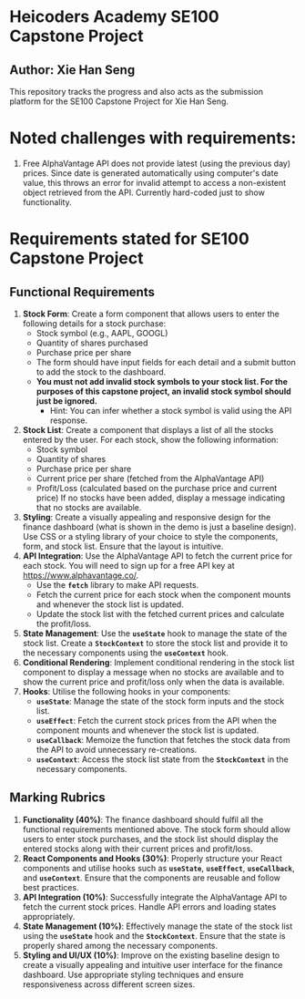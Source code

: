 # Heicoders Academy SE100 Capstone Project
## Author: Xie Han Seng

This repository tracks the progress and also acts as the submission platform for the SE100 Capstone Project for Xie Han Seng.


# Noted challenges with requirements:
1. Free AlphaVantage API does not provide latest (using the previous day) prices. Since date is generated automatically using computer's date value, this throws an error for invalid attempt to access a non-existent object retrieved from the API. Currently hard-coded just to show functionality.


# Requirements stated for SE100 Capstone Project
## Functional Requirements

1. **Stock Form**: Create a form component that allows users to enter the following details for a stock purchase:
    - Stock symbol (e.g., AAPL, GOOGL)
    - Quantity of shares purchased
    - Purchase price per share
    - The form should have input fields for each detail and a submit button to add the stock to the dashboard.
    - **You must not add invalid stock symbols to your stock list. For the purposes of this capstone project, an invalid stock symbol should just be ignored.**
        - Hint: You can infer whether a stock symbol is valid using the API response.
2. **Stock List**: Create a component that displays a list of all the stocks entered by the user. For each stock, show the following information:
    - Stock symbol
    - Quantity of shares
    - Purchase price per share
    - Current price per share (fetched from the AlphaVantage API)
    - Profit/Loss (calculated based on the purchase price and current price)
    If no stocks have been added, display a message indicating that no stocks are available.
3. **Styling**: Create a visually appealing and responsive design for the finance dashboard (what is shown in the demo is just a baseline design). Use CSS or a styling library of your choice to style the components, form, and stock list. Ensure that the layout is intuitive.
4. **API Integration**: Use the AlphaVantage API to fetch the current price for each stock. You will need to sign up for a free API key at https://www.alphavantage.co/.
    - Use the **`fetch`** library to make API requests.
    - Fetch the current price for each stock when the component mounts and whenever the stock list is updated.
    - Update the stock list with the fetched current prices and calculate the profit/loss.
5. **State Management**: Use the **`useState`** hook to manage the state of the stock list. Create a **`StockContext`** to store the stock list and provide it to the necessary components using the **`useContext`** hook.
6. **Conditional Rendering**: Implement conditional rendering in the stock list component to display a message when no stocks are available and to show the current price and profit/loss only when the data is available.
7. **Hooks**: Utilise the following hooks in your components:
    - **`useState`**: Manage the state of the stock form inputs and the stock list.
    - **`useEffect`**: Fetch the current stock prices from the API when the component mounts and whenever the stock list is updated.
    - **`useCallback`**: Memoize the function that fetches the stock data from the API to avoid unnecessary re-creations.
    - **`useContext`**: Access the stock list state from the **`StockContext`** in the necessary components.

## Marking Rubrics

1. **Functionality (40%)**: The finance dashboard should fulfil all the functional requirements mentioned above. The stock form should allow users to enter stock purchases, and the stock list should display the entered stocks along with their current prices and profit/loss.
2. **React Components and Hooks (30%)**: Properly structure your React components and utilise hooks such as **`useState`**, **`useEffect`**, **`useCallback`**, and **`useContext`**. Ensure that the components are reusable and follow best practices.
3. **API Integration (10%)**: Successfully integrate the AlphaVantage API to fetch the current stock prices. Handle API errors and loading states appropriately.
4. **State Management (10%)**: Effectively manage the state of the stock list using the **`useState`** hook and the **`StockContext`**. Ensure that the state is properly shared among the necessary components.
5. **Styling and UI/UX (10%)**: Improve on the existing baseline design to create a visually appealing and intuitive user interface for the finance dashboard. Use appropriate styling techniques and ensure responsiveness across different screen sizes.
